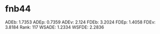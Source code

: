 # fnb44

ADEb: 1.7353
ADEp: 0.7359
ADEv: 2.124
FDEb: 3.2024
FDEp: 1.4058
FDEv: 3.8184
Rank: 117
WSADE: 1.2334
WSFDE: 2.2836
